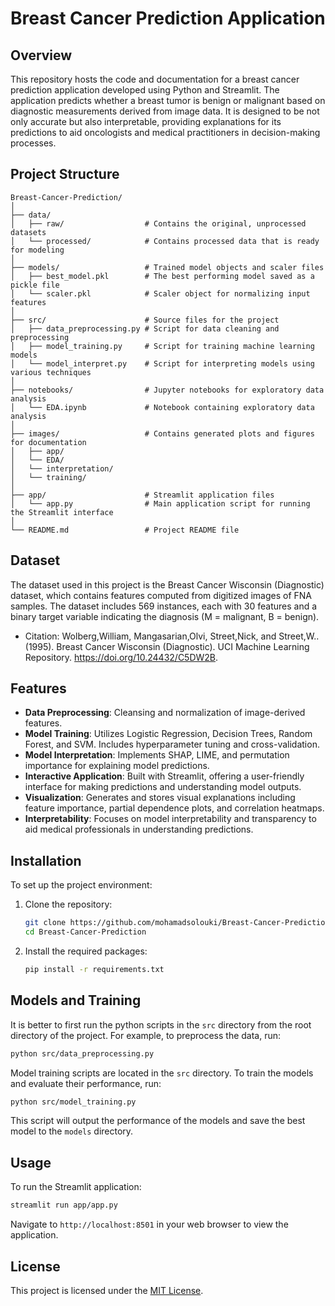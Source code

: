 
# Breast Cancer Prediction Application

## Overview

This repository hosts the code and documentation for a breast cancer prediction application developed using Python and Streamlit. The application predicts whether a breast tumor is benign or malignant based on diagnostic measurements derived from image data. It is designed to be not only accurate but also interpretable, providing explanations for its predictions to aid oncologists and medical practitioners in decision-making processes.

## Project Structure

```
Breast-Cancer-Prediction/
│
├── data/
│   ├── raw/                  # Contains the original, unprocessed datasets
│   └── processed/            # Contains processed data that is ready for modeling
│
├── models/                   # Trained model objects and scaler files
│   ├── best_model.pkl        # The best performing model saved as a pickle file
│   └── scaler.pkl            # Scaler object for normalizing input features
│
├── src/                      # Source files for the project
│   ├── data_preprocessing.py # Script for data cleaning and preprocessing
│   ├── model_training.py     # Script for training machine learning models
│   └── model_interpret.py    # Script for interpreting models using various techniques
│
├── notebooks/                # Jupyter notebooks for exploratory data analysis
│   └── EDA.ipynb             # Notebook containing exploratory data analysis
│
├── images/                   # Contains generated plots and figures for documentation
│   ├── app/
│   └── EDA/
│   └── interpretation/
│   └── training/          
│
├── app/                      # Streamlit application files
│   └── app.py                # Main application script for running the Streamlit interface
│
└── README.md                 # Project README file
```

## Dataset

The dataset used in this project is the Breast Cancer Wisconsin (Diagnostic) dataset, which contains features computed from digitized images of FNA samples. The dataset includes 569 instances, each with 30 features and a binary target variable indicating the diagnosis (M = malignant, B = benign).
- Citation: Wolberg,William, Mangasarian,Olvi, Street,Nick, and Street,W.. (1995). Breast Cancer Wisconsin (Diagnostic). UCI Machine Learning Repository. https://doi.org/10.24432/C5DW2B.

## Features

- **Data Preprocessing**: Cleansing and normalization of image-derived features.
- **Model Training**: Utilizes Logistic Regression, Decision Trees, Random Forest, and SVM. Includes hyperparameter tuning and cross-validation.
- **Model Interpretation**: Implements SHAP, LIME, and permutation importance for explaining model predictions.
- **Interactive Application**: Built with Streamlit, offering a user-friendly interface for making predictions and understanding model outputs.
- **Visualization**: Generates and stores visual explanations including feature importance, partial dependence plots, and correlation heatmaps.
- **Interpretability**: Focuses on model interpretability and transparency to aid medical professionals in understanding predictions.

## Installation

To set up the project environment:

1. Clone the repository:
   ```bash
   git clone https://github.com/mohamadsolouki/Breast-Cancer-Prediction.git
   cd Breast-Cancer-Prediction
   ```

2. Install the required packages:
   ```bash
   pip install -r requirements.txt
   ```

## Models and Training

It is better to first run the python scripts in the `src` directory from the root directory of the project. For example, to preprocess the data, run:
```bash
python src/data_preprocessing.py
```

Model training scripts are located in the `src` directory. To train the models and evaluate their performance, run:

```bash
python src/model_training.py
```
This script will output the performance of the models and save the best model to the `models` directory.


## Usage

To run the Streamlit application:

```bash
streamlit run app/app.py
```

Navigate to `http://localhost:8501` in your web browser to view the application.


## License

This project is licensed under the [MIT License](LICENSE).
